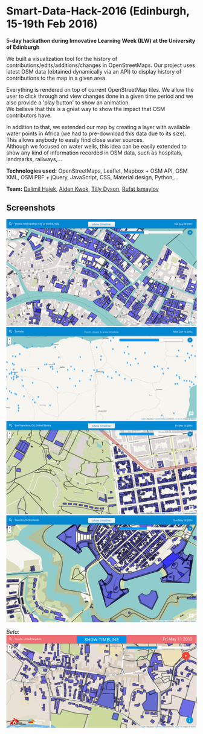 # Smart-Data-Hack-2016 (Edinburgh, 15-19th Feb 2016)

**5-day hackathon during Innovative Learning Week (ILW) at the University of Edinburgh**

We built a visualization tool for the history of contributions/edits/additions/changes in OpenStreetMaps. Our project uses latest OSM data (obtained dynamically via an API) to display history of contributions to the map in a given area.  

Everything is rendered on top of current OpenStreetMap tiles. We allow the user to click through and view changes done in a given time period and we also provide a 'play button' to show an animation.  
We believe that this is a great way to show the impact that OSM contributors have.

In addition to that, we extended our map by creating a layer with available water points in Africa (we had to pre-download this data due to its size). This allows anybody to easily find close water sources.  
Although we focused on water wells, this idea can be easily extended to show any kind of information recorded in OSM data, such as hospitals, landmarks, railways,...

**Technologies used:** OpenStreetMaps, Leaflet, Mapbox + OSM API, OSM XML, OSM PBF + jQuery, JavaScript, CSS, Material design, Python,...

**Team:** [Dalimil Hajek](https://github.com/dalimil), [Aiden Kwok](https://github.com/Aidenkwok), [Tilly Dyson](https://github.com/tillydyson), [Rufat Ismaylov](https://github.com/rufat24)


## Screenshots
![Smart Data Hack 01](https://github.com/Dalimil/Smart-Data-Hack-2016/blob/master/screenshots/Screenshot_1.png)
![Smart Data Hack 02](https://github.com/Dalimil/Smart-Data-Hack-2016/blob/master/screenshots/Screenshot_2.png)
![Smart Data Hack 03](https://github.com/Dalimil/Smart-Data-Hack-2016/blob/master/screenshots/Screenshot_3.png)
![Smart Data Hack 04](https://github.com/Dalimil/Smart-Data-Hack-2016/blob/master/screenshots/Screenshot_4.png)



*Beta:*
![Smart Data Hack 06](https://github.com/Dalimil/Smart-Data-Hack-2016/blob/master/screenshots/Screenshot_beta2.png)